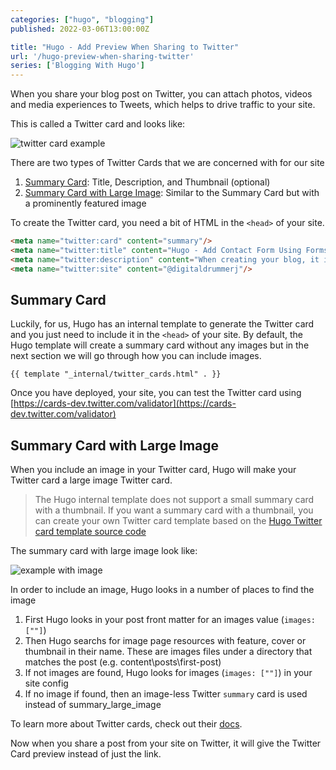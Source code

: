 ```yaml
---
categories: ["hugo", "blogging"]
published: 2022-03-06T13:00:00Z

title: "Hugo - Add Preview When Sharing to Twitter"
url: '/hugo-preview-when-sharing-twitter'
series: ['Blogging With Hugo']
---
```


When you share your blog post on Twitter, you can attach photos, videos and media experiences to Tweets, which helps to drive traffic to your site.

This is called a Twitter card and looks like:

![twitter card example](/images/hugo/twitter-card/example.png)

There are two types of Twitter Cards that we are concerned with for our site

1. [Summary Card](https://developer.twitter.com/en/docs/twitter-for-websites/cards/overview/summary):  Title, Description, and Thumbnail (optional)
1. [Summary Card with Large Image](https://developer.twitter.com/en/docs/twitter-for-websites/cards/overview/summary-card-with-large-image): Similar to the Summary Card but with a prominently featured image

<!--more-->

To create the Twitter card, you need a bit of HTML in the `<head>` of your site.

```html
<meta name="twitter:card" content="summary"/>
<meta name="twitter:title" content="Hugo - Add Contact Form Using Formspree"/>
<meta name="twitter:description" content="When creating your blog, it is a good idea to have a contact me form.  With static sites though you do not have server side processing available to send you an email with from the contact me form submission. To overcome not having server side processing available, we are going to use Formspress. Formspree is free for up to 50 submissions per month."/>
<meta name="twitter:site" content="@digitaldrummerj"/>
```

## Summary Card

Luckily, for us, Hugo has an internal template to generate the Twitter card and you just need to include it in the `<head>` of your site.  By default, the Hugo template will create a summary card without any images but in the next section we will go through how you can include images.

```go-html-template
{{ template "_internal/twitter_cards.html" . }}
```

Once you have deployed, your site, you can test the Twitter card using [https://cards-dev.twitter.com/validator](https://cards-dev.twitter.com/validator)

## Summary Card with Large Image

When you include an image in your Twitter card, Hugo will make your Twitter card a large image Twitter card.

> The Hugo internal template does not support a small summary card with a thumbnail. If you want a summary card with a thumbnail, you can create your own Twitter card template based on the [Hugo Twitter card template source code](https://github.com/gohugoio/hugo/blob/master/tpl/tplimpl/embedded/templates/twitter_cards.html)

The summary card with large image look like:

![example with image](/images/hugo/twitter-card/example-with-image.png)

In order to include an image, Hugo looks in a number of places to find the image

1. First Hugo looks in your post front matter for an images value (`images: [""]`)
1. Then Hugo searchs for image page resources with feature, cover or thumbnail in their name.  These are images files under a directory that matches the post (e.g. content\posts\first-post\)
1. If not images are found, Hugo looks for images (`images: [""]`) in your site config
1. If no image if found, then an image-less  Twitter `summary` card is used instead of summary_large_image

To learn more about Twitter cards, check out their [docs](https://developer.twitter.com/en/docs/twitter-for-websites/cards/overview/abouts-cards).

Now when you share a post from your site on Twitter, it will give the Twitter Card preview instead of just the link.
